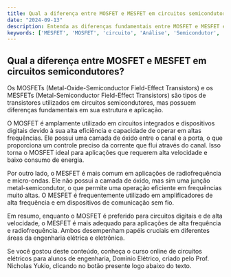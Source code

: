 ```yaml
---
title: Qual a diferença entre MOSFET e MESFET em circuitos semicondutores?
date: "2024-09-13"
description: Entenda as diferenças fundamentais entre MOSFET e MESFET em circuitos semicondutores.
keywords: ['MESFET', 'MOSFET', 'circuito', 'Análise', 'Semicondutor', 'saturado']
---
```


## Qual a diferença entre MOSFET e MESFET em circuitos semicondutores?

Os MOSFETs (Metal-Oxide-Semiconductor Field-Effect Transistors) e os MESFETs (Metal-Semiconductor Field-Effect Transistors) são tipos de transistores utilizados em circuitos semicondutores, mas possuem diferenças fundamentais em sua estrutura e aplicação.

O MOSFET é amplamente utilizado em circuitos integrados e dispositivos digitais devido à sua alta eficiência e capacidade de operar em altas frequências. Ele possui uma camada de óxido entre o canal e a porta, o que proporciona um controle preciso da corrente que flui através do canal. Isso torna o MOSFET ideal para aplicações que requerem alta velocidade e baixo consumo de energia.

Por outro lado, o MESFET é mais comum em aplicações de radiofrequência e micro-ondas. Ele não possui a camada de óxido, mas sim uma junção metal-semicondutor, o que permite uma operação eficiente em frequências muito altas. O MESFET é frequentemente utilizado em amplificadores de alta frequência e em dispositivos de comunicação sem fio.

Em resumo, enquanto o MOSFET é preferido para circuitos digitais e de alta velocidade, o MESFET é mais adequado para aplicações de alta frequência e radiofrequência. Ambos desempenham papéis cruciais em diferentes áreas da engenharia elétrica e eletrônica.

Se você gostou deste conteúdo, conheça o curso online de circuitos elétricos para alunos de engenharia, Domínio Elétrico, criado pelo Prof. Nicholas Yukio, clicando no botão presente logo abaixo do texto.